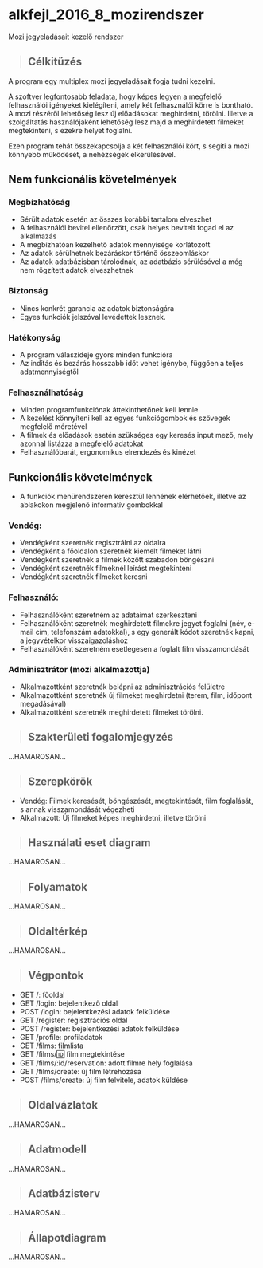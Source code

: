 # alkfejl_2016_8_mozirendszer
Mozi jegyeladásait kezelő rendszer

> ## Célkitűzés
 
A program egy multiplex mozi jegyeladásait fogja tudni kezelni. 
 
A szoftver legfontosabb feladata, hogy képes legyen a megfelelő felhasználói igényeket kielégíteni, amely két felhasználói körre is bontható. A mozi részéről lehetőség lesz új előadásokat meghirdetni, törölni. Illetve a szolgáltatás használójaként lehetőség lesz majd a meghirdetett filmeket megtekinteni, s ezekre helyet foglalni. 
 
Ezen program tehát összekapcsolja a két felhasználói kört, s segíti a mozi könnyebb működését, a nehézségek elkerülésével.


## Nem funkcionális követelmények
 
### Megbízhatóság
- Sérült adatok esetén az összes korábbi tartalom elveszhet
- A felhasználói bevitel ellenőrzött, csak helyes bevitelt fogad el az alkalmazás 
- A megbízhatóan kezelhető adatok mennyisége korlátozott
- Az adatok sérülhetnek bezáráskor történő összeomláskor 
- Az adatok adatbázisban tárolódnak, az adatbázis sérülésével a még nem rögzített adatok elveszhetnek 
 
### Biztonság
- Nincs konkrét garancia az adatok biztonságára 
- Egyes funkciók jelszóval levédettek lesznek. 
 
### Hatékonyság
- A program válaszideje gyors minden funkcióra
- Az indítás és bezárás hosszabb időt vehet igénybe, függően a teljes adatmennyiségtől 
 
### Felhasználhatóság 
- Minden programfunkciónak áttekinthetőnek kell lennie
- A kezelést könnyíteni kell az egyes funkciógombok és szövegek megfelelő méretével
- A filmek és előadások esetén szükséges egy keresés input mező, mely azonnal listázza a megfelelő adatokat
- Felhasználóbarát, ergonomikus elrendezés és kinézet



## Funkcionális követelmények

- A funkciók menürendszeren keresztül lennének elérhetőek, illetve az ablakokon megjelenő informatív gombokkal

### Vendég:
- Vendégként szeretnék regisztrálni az oldalra
- Vendégként a főoldalon szeretnék kiemelt filmeket látni
- Vendégként szeretnék a filmek között szabadon böngészni
- Vendégként szeretnék filmeknél leírást megtekinteni
- Vendégként szeretnék filmeket keresni

### Felhasználó:
- Felhasználóként szeretném az adataimat szerkeszteni
- Felhasználóként szeretnék meghirdetett filmekre jegyet foglalni (név, e-mail cím, telefonszám adatokkal), s egy generált kódot szeretnék kapni, a jegyvételkor visszaigazoláshoz
- Felhasználóként szeretném esetlegesen a foglalt film visszamondását

### Adminisztrátor (mozi alkalmazottja)
- Alkalmazottként szeretnék belépni az adminisztrációs felületre
- Alkalmazottként szeretnék új filmeket meghirdetni (terem, film, időpont megadásával)
- Alkalmazottként szeretnék meghirdetett filmeket törölni.



> ## Szakterületi fogalomjegyzés

...HAMAROSAN...



> ## Szerepkörök

- Vendég: Filmek keresését, böngészését, megtekintését, film foglalását, s annak visszamondását végezheti
- Alkalmazott: Új filmeket képes meghirdetni, illetve törölni



> ## Használati eset diagram

...HAMAROSAN...



> ## Folyamatok



...HAMAROSAN...



> ## Oldaltérkép

...HAMAROSAN...



> ## Végpontok

- GET /: főoldal
- GET /login: bejelentkező oldal
- POST /login: bejelentkezési adatok felküldése
- GET /register: regisztrációs oldal
- POST /register: bejelentkezési adatok felküldése
- GET /profile: profiladatok
- GET /films: filmlista
- GET /films/:id: film megtekintése
- GET /films/:id/reservation: adott filmre hely foglalása
- GET /films/create: új film létrehozása
- POST /films/create: új film felvitele, adatok küldése



> ## Oldalvázlatok

...HAMAROSAN...



>## Adatmodell

...HAMAROSAN...



> ## Adatbázisterv

...HAMAROSAN...



> ## Állapotdiagram

...HAMAROSAN...



